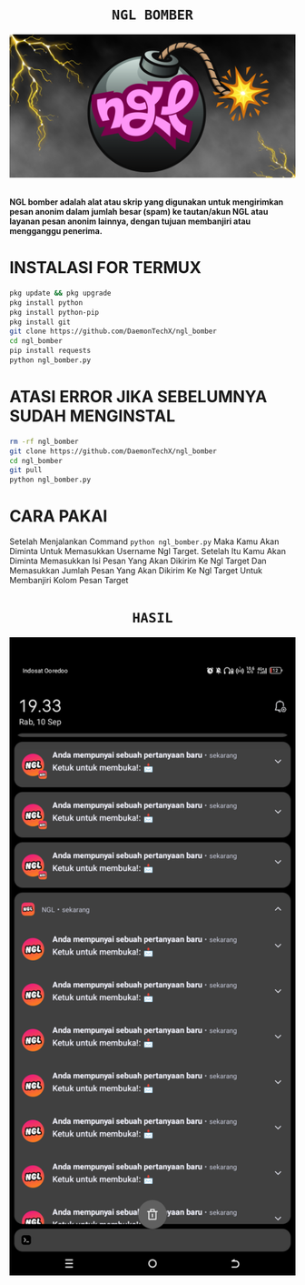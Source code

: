 <h1 align="center"><code>NGL BOMBER</code></h1> <p align="center"> <img src="https://github.com/DaemonTechX/ngl_bomber/blob/main/ngl_bomb.png" width="590"><br><br>
  
**NGL bomber adalah alat atau skrip yang digunakan untuk mengirimkan pesan anonim dalam jumlah besar (spam) ke tautan/akun NGL atau layanan pesan anonim lainnya, dengan tujuan membanjiri atau mengganggu penerima.**

# INSTALASI FOR TERMUX
```bash
pkg update && pkg upgrade
pkg install python
pkg install python-pip
pkg install git
git clone https://github.com/DaemonTechX/ngl_bomber
cd ngl_bomber
pip install requests
python ngl_bomber.py
```

# ATASI ERROR JIKA SEBELUMNYA SUDAH MENGINSTAL
```bash
rm -rf ngl_bomber
git clone https://github.com/DaemonTechX/ngl_bomber
cd ngl_bomber
git pull
python ngl_bomber.py
```

# CARA PAKAI
Setelah Menjalankan Command `python ngl_bomber.py` Maka Kamu Akan Diminta Untuk Memasukkan Username Ngl Target. Setelah Itu Kamu Akan Diminta Memasukkan Isi Pesan Yang Akan Dikirim Ke Ngl Target Dan Memasukkan Jumlah Pesan Yang Akan Dikirim Ke Ngl Target Untuk Membanjiri Kolom Pesan Target

<h1 align="center"><code>HASIL</code></h1> <p align="center"> <img src="https://github.com/DaemonTechX/ngl_bomber/blob/main/hasil.png" width="590"><br><br>
